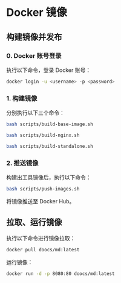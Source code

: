 # Docker 镜像

## 构建镜像并发布

### 0. Docker 账号登录

执行以下命令，登录 Docker 账号：

```bash
docker login -u <username> -p <password>
```

### 1. 构建镜像

分别执行以下三个命令：

```bash
bash scripts/build-base-image.sh
```

```bash
bash scripts/build-nginx.sh
```

```bash
bash scripts/build-standalone.sh
```

### 2. 推送镜像

构建出工具镜像后，执行以下命令：

```bash
bash scripts/push-images.sh
```

将镜像推送至 Docker Hub。

## 拉取、运行镜像

执行以下命令进行镜像拉取：

```bash
docker pull doocs/md:latest
```

运行镜像：

```bash
docker run -d -p 8080:80 doocs/md:latest
```